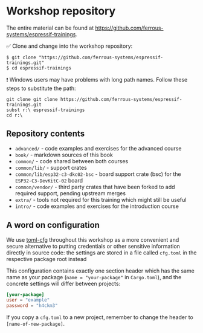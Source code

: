 # Workshop repository

The entire material can be found at <https://github.com/ferrous-systems/espressif-trainings>.

✅ Clone and change into the workshop repository:

```console
$ git clone "https://github.com/ferrous-systems/espressif-trainings.git"
$ cd espressif-trainings
```

❗ Windows users may have problems with long path names. Follow these steps to substitute the path:

```console
git clone git clone https://github.com/ferrous-systems/espressif-trainings.git
subst r:\ espressif-trainings
cd r:\
```

## Repository contents

- `advanced/` - code examples and exercises for the advanced course
- `book/` - markdown sources of this book
- `common/` - code shared between both courses
- `common/lib/` - support crates
- `common/lib/esp32-c3-dkc02-bsc` - board support crate (bsc) for the `ESP32-C3-DevKitC-02` board
- `common/vendor/` - third party crates that have been forked to add required support, pending upstream merges 
- `extra/` - tools not required for this training which might still be useful
- `intro/` - code examples and exercises for the introduction course


## A word on configuration

We use [toml-cfg](https://github.com/jamesmunns/toml-cfg) throughout this workshop as a more convenient and secure alternative to putting credentials or other sensitive information directly in source code: the settings are stored in a file called `cfg.toml` in the respective package root instead

This configuration contains exactly one section header which has the same name as your package (`name = "your-package"` in `Cargo.toml`), and the concrete settings will differ between projects:

```toml
[your-package]
user = "example"
password = "h4ckm3"
```

If you copy a `cfg.toml` to a new project, remember to change the header to `[name-of-new-package]`.